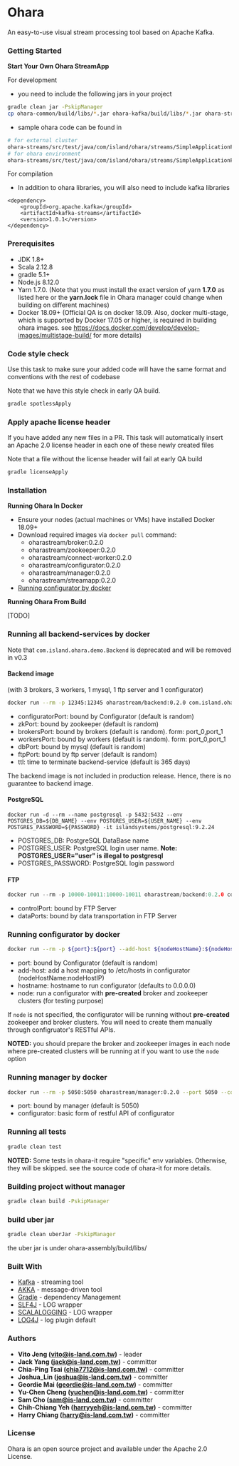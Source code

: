 # Ohara

An easy-to-use visual stream processing tool based on Apache Kafka.

### Getting Started

**Start Your Own Ohara StreamApp**

For development

- you need to include the following jars in your project

```sh
gradle clean jar -PskipManager
cp ohara-common/build/libs/*.jar ohara-kafka/build/libs/*.jar ohara-streams/build/libs/*.jar  your_project
```

- sample ohara code can be found in

```sh
# for external cluster
ohara-streams/src/test/java/com/island/ohara/streams/SimpleApplicationForExternalEnv.java
# for ohara environment
ohara-streams/src/test/java/com/island/ohara/streams/SimpleApplicationForOharaEnv.java
```

For compilation

- In addition to ohara libraries, you will also need to include kafka libraries

```
<dependency>
    <groupId>org.apache.kafka</groupId>
    <artifactId>kafka-streams</artifactId>
    <version>1.0.1</version>
</dependency>
```

### Prerequisites

- JDK 1.8+
- Scala 2.12.8
- gradle 5.1+
- Node.js 8.12.0
- Yarn 1.7.0. (Note that you must install the exact version of yarn **1.7.0** as listed here or the **yarn.lock** file in Ohara manager could change when building on different machines)
- Docker 18.09+ (Official QA is on docker 18.09. Also, docker multi-stage, which is supported by Docker 17.05 or higher, is required in building ohara images. see https://docs.docker.com/develop/develop-images/multistage-build/ for more details)

### Code style check

Use this task to make sure your added code will have the same format and conventions with the rest of codebase

Note that we have this style check in early QA build.

```sh
gradle spotlessApply
```

### Apply apache license header

If you have added any new files in a PR. This task will automatically insert an Apache 2.0 license header in each one of these newly created files

Note that a file without the license header will fail at early QA build

```sh
gradle licenseApply
```

### Installation

**Running Ohara In Docker**

- Ensure your nodes (actual machines or VMs) have installed Docker 18.09+
- Download required images via `docker pull` command:
  - oharastream/broker:0.2.0
  - oharastream/zookeeper:0.2.0
  - oharastream/connect-worker:0.2.0
  - oharastream/configurator:0.2.0
  - oharastream/manager:0.2.0
  - oharastream/streamapp:0.2.0
- [Running configurator by docker](#running-configurator-by-docker)

**Running Ohara From Build**

[TODO]

### Running all backend-services by docker

Note that `com.island.ohara.demo.Backend` is deprecated and will be removed in v0.3

#### Backend image

(with 3 brokers, 3 workers, 1 mysql, 1 ftp server and 1 configurator)

```sh
docker run --rm -p 12345:12345 oharastream/backend:0.2.0 com.island.ohara.demo.Backend --configuratorPort 12345
```

- configuratorPort: bound by Configurator (default is random)
- zkPort: bound by zookeeper (default is random)
- brokersPort: bound by brokers (default is random). form: port_0,port_1
- workersPort: bound by workers (default is random). form: port_0,port_1
- dbPort: bound by mysql (default is random)
- ftpPort: bound by ftp server (default is random)
- ttl: time to terminate backend-service (default is 365 days)

The backend image is not included in production release. Hence, there is no guarantee to backend image.

#### PostgreSQL

```
docker run -d --rm --name postgresql -p 5432:5432 --env POSTGRES_DB=${DB_NAME} --env POSTGRES_USER=${USER_NAME} --env POSTGRES_PASSWORD=${PASSWORD} -it islandsystems/postgresql:9.2.24
```
* POSTGRES_DB: PostgreSQL DataBase name
* POSTGRES_USER: PostgreSQL login user name. **Note: POSTGRES_USER="user" is illegal to postgresql**
* POSTGRES_PASSWORD: PostgreSQL login password

#### FTP

```h
docker run --rm -p 10000-10011:10000-10011 oharastream/backend:0.2.0 com.island.ohara.testing.service.FtpServer --controlPort 10000 --dataPorts 10001-10011 --user ${UserName} --password ${Password} --hostname ${hostIP or hostName}
```

- controlPort: bound by FTP Server
- dataPorts: bound by data transportation in FTP Server

### Running configurator by docker

```sh
docker run --rm -p ${port}:${port} --add-host ${nodeHostName}:${nodeHostIP} oharastream/configurator:0.2.0 --port ${port} --hostname ${host} --node ${SshUserName}:${SshPassword}@${NodeHostName}:${SshPort}
```

- port: bound by Configurator (default is random)
- add-host: add a host mapping to /etc/hosts in configurator (nodeHostName:nodeHostIP)
- hostname: hostname to run configurator (defaults to 0.0.0.0)
- node: run a configurator with **pre-created** broker and zookeeper clusters (for testing purpose)

If `node` is not specified, the configurator will be running without **pre-created** zookeeper and broker clusters. You will need to create them manually
through configruator's RESTful APIs.

**NOTED:** you should prepare the broker and zookeeper images in each node where pre-created clusters will be running at if you want to use the `node` option

### Running manager by docker

```sh
docker run --rm -p 5050:5050 oharastream/manager:0.2.0 --port 5050 --configurator http://localhost:12345/v0
```

- port: bound by manager (default is 5050)
- configurator: basic form of restful API of configurator

### Running all tests

```sh
gradle clean test
```

**NOTED:** Some tests in ohara-it require "specific" env variables. Otherwise, they will be skipped.
see the source code of ohara-it for more details.

### Building project without manager

```sh
gradle clean build -PskipManager
```

### build uber jar

```sh
gradle clean uberJar -PskipManager
```

the uber jar is under ohara-assembly/build/libs/

### Built With

- [Kafka](https://github.com/apache/kafka) - streaming tool
- [AKKA](https://akka.io/) - message-driven tool
- [Gradle](https://gradle.org) - dependency Management
- [SLF4J](https://www.slf4j.org/) - LOG wrapper
- [SCALALOGGING](https://github.com/typesafehub/scalalogging) - LOG wrapper
- [LOG4J](https://logging.apache.org/log4j/2.x/) - log plugin default

### Authors

- **Vito Jeng (vito@is-land.com.tw)** - leader
- **Jack Yang (jack@is-land.com.tw)** - committer
- **Chia-Ping Tsai (chia7712@is-land.com.tw)** - committer
- **Joshua_Lin (joshua@is-land.com.tw)** - committer
- **Geordie Mai (geordie@is-land.com.tw)** - committer
- **Yu-Chen Cheng (yuchen@is-land.com.tw)** - committer
- **Sam Cho (sam@is-land.com.tw)** - committer
- **Chih-Chiang Yeh (harryyeh@is-land.com.tw)** - committer
- **Harry Chiang (harry@is-land.com.tw)** - committer

### License

Ohara is an open source project and available under the Apache 2.0 License.
